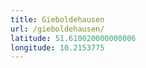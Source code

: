 ```yaml
---
title: Gieboldehausen
url: /gieboldehausen/
latitude: 51.610020000000006
longitude: 10.2153775
---
```

